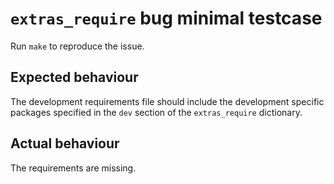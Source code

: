 # `extras_require` bug minimal testcase

Run `make` to reproduce the issue.

## Expected behaviour

The development requirements file should include the development
specific packages specified in the `dev` section of the `extras_require`
dictionary.

## Actual behaviour

The requirements are missing.
